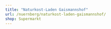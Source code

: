 ```yaml
---
title: "Naturkost-Laden Gaismannshof"
url: /nuernberg/naturkost-laden-gaismannshof/
shop: Supermarkt
---
```

